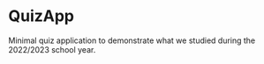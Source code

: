 # QuizApp

Minimal quiz application to demonstrate what we studied during the 2022/2023 school year.
